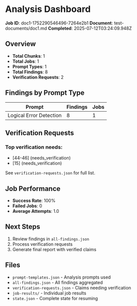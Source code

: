 # Analysis Dashboard

**Job ID**: doc1-1752290546496-7264e2b1
**Document**: test-documents/doc1.md
**Completed**: 2025-07-12T03:24:09.948Z

## Overview

- **Total Chunks**: 1
- **Total Jobs**: 1
- **Prompt Types**: 1
- **Total Findings**: 8
- **Verification Requests**: 2

## Findings by Prompt Type

| Prompt | Findings | Jobs |
|--------|----------|------|
| Logical Error Detection | 8 | 1 |

## Verification Requests


### Top verification needs:
- [44-46] (needs_verification)
- [15] (needs_verification)

See `verification-requests.json` for full list.


## Job Performance

- **Success Rate**: 100%
- **Failed Jobs**: 0
- **Average Attempts**: 1.0

## Next Steps

1. Review findings in `all-findings.json`
2. Process verification requests
3. Generate final report with verified claims

## Files

- `prompt-templates.json` - Analysis prompts used
- `all-findings.json` - All findings aggregated
- `verification-requests.json` - Claims needing verification
- `job-results/` - Individual job results
- `state.json` - Complete state for resuming
